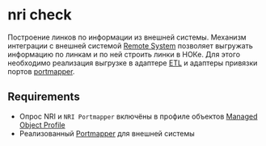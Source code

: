 # nri check

Построение линков по информации из внешней системы. 
Механизм интеграции с внешней системой [Remote System](../../concepts/remote-system/index.md) позволяет выгружать информацию по линкам и по ней строить линки в НОКе. 
Для этого необходимо реализация выгрузке в адаптере [ETL](../../../../dev/etl/index.md) и адаптеры привязки портов [portmapper](../../../../dev/etl/index.md#Portmapper).

## Requirements

* Опрос NRI и `NRI Portmapper` включёны в профиле объектов [Managed Object Profile](../../concepts/managed-object-profile/index.md#Box(Полный_опрос))
* Реализованный [Portmapper](../../../../dev/etl/index.md#Portmapper) для внешней системы